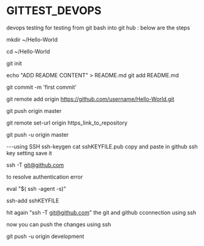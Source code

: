 # GITTEST_DEVOPS
devops testing for testing from git bash into git hub : below are the steps

mkdir ~/Hello-World

cd ~/Hello-World

git init


echo "ADD README CONTENT" > README.md
git add README.md


git commit -m 'first commit'

git remote add origin https://github.com/username/Hello-World.git

git push origin master



git remote set-url origin https_link_to_repository

git push -u origin master


---using SSH 
ssh-keygen
cat sshKEYFILE.pub
copy and paste in github ssh key setting save it

ssh -T git@github.com

to resolve authentication error

eval "$( ssh -agent -s)"

ssh-add sshKEYFILE

hit again "ssh -T git@github.com"  the git and github cconnection using ssh


now you can push the changes using ssh 

git push -u origin development



